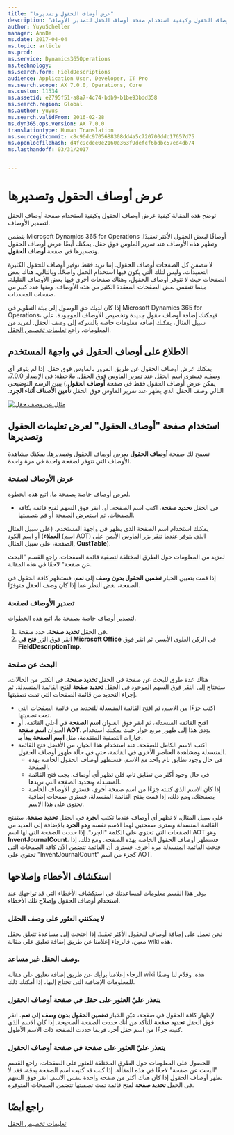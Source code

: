```yaml
---
title: "عرض أوصاف الحقول وتصديرها"
description: "توضح هذه المقالة كيفية عرض أوصاف الحقول وكيفية استخدام صفحة أوصاف الحقل لتصدير الأوصاف."
author: YuyuScheller
manager: AnnBe
ms.date: 2017-04-04
ms.topic: article
ms.prod: 
ms.service: Dynamics365Operations
ms.technology: 
ms.search.form: FieldDescriptions
audience: Application User, Developer, IT Pro
ms.search.scope: AX 7.0.0, Operations, Core
ms.custom: 11534
ms.assetid: e2795f51-a8a7-4c74-bdb9-b1be93bdd358
ms.search.region: Global
ms.author: yuyus
ms.search.validFrom: 2016-02-28
ms.dyn365.ops.version: AX 7.0.0
translationtype: Human Translation
ms.sourcegitcommit: c8c96dc9705688308dd4a5c720700ddc17657d75
ms.openlocfilehash: d4fc9cdee0e2160e363f9defcf6bdbc57ed4db74
ms.lasthandoff: 03/31/2017


---
```


# <a name="view-and-export-field-descriptions"></a>عرض أوصاف الحقول وتصديرها

توضح هذه المقالة كيفية عرض أوصاف الحقول وكيفية استخدام صفحة أوصاف الحقل لتصدير الأوصاف.

يتضمن Microsoft Dynamics 365 for Operations أوصافًا لبعض الحقول الأكثر تعقيدًا. وتظهر هذه الأوصاف عند تمرير الماوس فوق حقل. يمكنك أيضًا عرض أوصاف الحقول وتصديرها في صفحة **أوصاف الحقول**. 

لا تتضمن كل الصفحات أوصاف الحقول. إننا نريد فقط توفير أوصاف للحقول الكثيرة التعقيدات، وليس لتلك التي يكون فيها استخدام الحقل واضحًا. وبالتالي، هناك بعض الصفحات حيث لا تتوفر أوصاف الحقول، وهناك صفحات أخرى فيها بعض الأوصاف القليلة، بينما تتضمن بعض الصفحات المعقدة الكثير من هذه الأوصاف، ومنها عدد كبير من صفحات المحددات. 

إذا كان لديك حق الوصول إلى بيئة التطوير في Microsoft Dynamics 365 for Operations، فيمكنك إضافة أوصاف حقول جديدة وتخصيص الأوصاف الموجودة. على سبيل المثال، يمكنك إضافة معلومات خاصة بالشركة إلى وصف الحقل. لمزيد من المعلومات، راجع [تعليمات تخصيص الحقل](/dynamics365/operations/dev-itpro/user-interface/customize-field-help).

## <a name="see-field-descriptions-in-the-user-interface"></a>الاطلاع على أوصاف الحقول في واجهة المستخدم
يمكنك عرض أوصاف الحقول عن طريق المرور بالماوس فوق حقل. إذا لم يتوفر أي وصف، فسترى اسم الحقل عند تمرير الماوس فوق الحقل. ملاحظة: في الإصدار 7.0.0، يمكن عرض أوصاف الحقول فقط في صفحة **أوصاف الحقول**.) ‏‫يبين الرسم التوضيحي التالي وصف الحقل الذي يظهر عند تمرير الماوس فوق الحقل **تأمين الأصناف أثناء الجرد**. 

[![مثال عن وصف حقل](./media/field-description.png)](./media/field-description.png)

## <a name="use-the-field-descriptions-page-to-view-and-export-field-help"></a>استخدام صفحة "أوصاف الحقول" لعرض تعليمات الحقول وتصديرها
تسمح لك صفحة **أوصاف الحقول** بعرض أوصاف الحقول وتصديرها. يمكنك مشاهدة الأوصاف التي تتوفر لصفحة واحدة في مرة واحدة.

### <a name="view-the-descriptions-for-a-page"></a>عرض الأوصاف لصفحة

لعرض أوصاف خاصة بصفحة ما، اتبع هذه الخطوة.

-   في الحقل **تحديد صفحة‬**، اكتب اسم الصفحة. أو، انقر فوق السهم لفتح قائمة بكافة الصفحات، ثم استعرض الصفحة أو قم بتصفيتها.

يمكنك استخدام اسم الصفحة الذي يظهر في واجهة المستخدم، (على سبيل المثال **العملاء**) أو اسم الكود (اسم AOT) الذي يتوفر عندما تنقر بزر الماوس الأيمن على الصفحة، على سبيل المثال, **CustTable**). 

لمزيد من المعلومات حول الطرق المختلفة لتصفية قائمة الصفحات، راجع القسم "البحث عن صفحة" لاحقًا في هذه المقالة. 

إذا قمت بتعيين الخيار **تضمين الحقول بدون وصف** إلى **نعم**، فستظهر كافة الحقول في الصفحة، بغض النظر عما إذا كان وصف الحقل متوفرًا.

### <a name="export-the-descriptions-for-a-page"></a>تصدير الأوصاف لصفحة

لتصدير أوصاف خاصة بصفحة ما، اتبع هذه الخطوات.

1.  في الحقل **تحديد صفحة**، حدد صفحة.
2.  انقر فوق الزر **فتح في Microsoft Office** في الركن العلوي الأيسر، ثم انقر فوق **FieldDescriptionTmp**.

### <a name="searching-for-a-page"></a>البحث عن صفحة

هناك عدة طرق للبحث عن صفحة في الحقل **تحديد صفحة**. في الكثير من الحالات، ستحتاج إلى النقر فوق السهم الموجود في الحقل **تحديد صفحة** لفتح القائمة المنسدلة، ثم إجراء التحديد من قائمة الصفحات التي تمت تصفيتها.

-   اكتب جزءًا من الاسم، ثم افتح القائمة المنسدلة للتحديد من قائمة الصفحات التي تمت تصفيتها.
-   افتح القائمة المنسدلة، ثم انقر فوق العنوان **اسم الصفحة** في أعلى القائمة، أو العنوان **اسم صفحة AOT**. يؤدي هذا إلى ظهور مربع حوار حيث يمكنك استخدام خيارات التصفية المتقدمة، مثل **اسم الصفحة يبدأ بـ**.
-   اكتب الاسم الكامل للصفحة. عند استخدام هذا الخيار، من الأفضل فتح القائمة المنسدلة ومشاهدة العناصر الأخرى في القائمة، حتى في حالة ظهور أوصاف الحقول.
    -   في حال وجود تطابق تام واحد مع الاسم، فستظهر أوصاف الحقول الخاصة بهذه الصفحة.
    -   في حال وجود أكثر من تطابق تام، فلن تظهر أي أوصاف. يجب فتح القائمة المنسدلة وتحديد الصفحة التي تريدها.
    -   إذا كان الاسم الذي كتبته جزءًا من اسم صفحة أخرى، فسترى الأوصاف الخاصة بصفحتك. ومع ذلك، إذا قمت بفتح القائمة المنسدلة، فسترى صفحات إضافية تحتوي على هذا الاسم.

على سبيل المثال، لا تظهر أي أوصاف عندما تكتب **الجرد** في الحقل ****تحديد صفحة****. ستفتح القائمة المنسدلة وسترى صفحتين لهما الاسم نفسه وهو **الجرد** بالإضافة إلى العديد من الصفحات التي تحتوي على الكلمة "الجرد". إذا حددت الصفحة التي لها اسم AOT وهو **InventJournalCount**، فستظهر أوصاف الحقول الخاصة بهذه الصفحة. ومع ذلك، إذا فتحت القائمة المنسدلة مرة أخرى، فسترى أن القائمة تتضمن الآن كافة الصفحات التي تحتوي على "InventJournalCount" كجزء من اسم AOT.

## <a name="troubleshooting"></a>استكشاف الأخطاء وإصلاحها
يوفر هذا القسم معلومات لمساعدتك في استكشاف الأخطاء التي قد تواجهك عند استخدام أوصاف الحقول وإصلاح تلك الأخطاء.

### <a name="i-cant-find-a-field-description"></a>لا يمكنني العثور على وصف الحقل

نحن نعمل على إضافة أوصاف للحقول الأكثر تعقيدً. إذا احتجت إلى مساعدة تتعلق بحقل معين، فالرجاء إعلامنا عن طريق إضافة تعليق على مقالة wiki هذه.

### <a name="the-field-description-isnt-helpful"></a>وصف الحقل غير مساعد.

الرجاء إعلامنا برأيك عن طريق إضافة تعليق على مقالة wiki هذه. وقدّم لنا وصفًا للمعلومات الإضافية التي تحتاج إليها، إذا أمكنك ذلك.

### <a name="i-cant-find-a-field-on-the-field-descriptions-page"></a>يتعذر عليّ العثور على حقل في صفحة أوصاف الحقول

لإظهار كافة الحقول في صفحة، عيّن الخيار **تضمين الحقول بدون وصف** إلى **نعم**. انقر فوق الحقل **تحديد صفحة** للتأكد من أنك حددت الصفحة الصحيحة. إذا كان الاسم الذي كتبته جزءًا من اسم حقل آخر، فربما حددت الصفحة ذات الاسم الأطول.

### <a name="i-cant-find-a-page-on-the-field-descriptions-page"></a>يتعذر عليّ العثور على صفحة في صفحة أوصاف الحقول

للحصول على المعلومات حول الطرق المختلفة للعثور على الصفحات، راجع القسم "البحث عن صفحة" لاحقًا في هذه المقالة. إذا كنت قد كتبت اسم الصفحة بدقة، فقد لا تظهر أوصاف الحقول إذا كان هناك أكثر من صفحة واحدة بنفس الاسم. انقر فوق السهم في الحقل **تحديد صفحة** لفتح قائمة تمت تصفيتها تتضمن الصفحات المتوفرة.

<a name="see-also"></a>راجع أيضًا
--------

[تعليمات تخصيص الحقل](https:/docs.microsoft.com/en-us/dynamics365/operations/dev-itpro/user-interface/customize-field-help.md)


